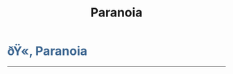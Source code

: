 ﻿---
lang: en-US
title: Paranoia
prev: OIIAI
next: Stubborn
---
# <font color=#3a648f>ðŸ«‚ <b>Paranoia</b></font> <Badge text="Mixed" type="tip" vertical="middle"/>
---




